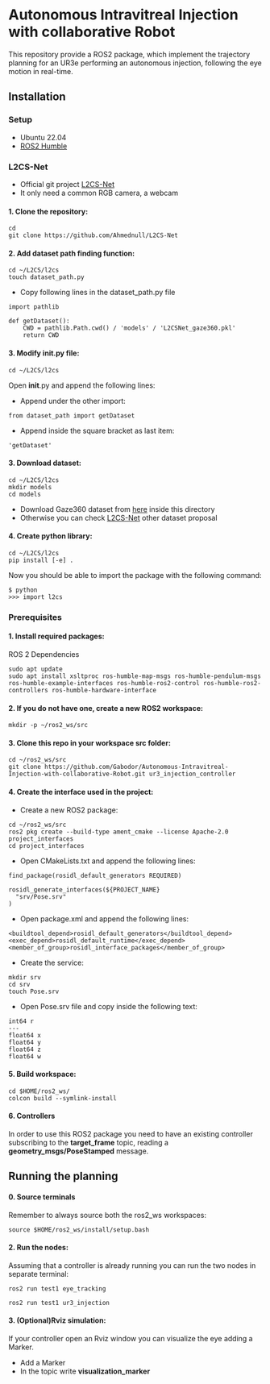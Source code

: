 # Autonomous Intravitreal Injection with collaborative Robot
This repository provide a ROS2 package, which implement the trajectory planning for an UR3e performing an autonomous injection, following the eye motion in real-time.

## Installation

### Setup
- Ubuntu 22.04
- [ROS2 Humble](https://docs.ros.org/en/humble/index.html)

### L2CS-Net
- Official git project [L2CS-Net](https://github.com/Ahmednull/L2CS-Net)
- It only need a common RGB camera, a webcam
#### 1. Clone the repository:
```
cd 
git clone https://github.com/Ahmednull/L2CS-Net
```
#### 2. Add dataset path finding function:
```
cd ~/L2CS/l2cs
touch dataset_path.py
```
- Copy following lines in the dataset_path.py file
```
import pathlib

def getDataset():
    CWD = pathlib.Path.cwd() / 'models' / 'L2CSNet_gaze360.pkl'
    return CWD
```
#### 3. Modify init.py file:
```
cd ~/L2CS/l2cs
```
Open __init__.py and append the following lines:
- Append under the other import:
```
from dataset_path import getDataset
```
- Append inside the square bracket as last item:
```
'getDataset'
```
#### 3. Download dataset:
```
cd ~/L2CS/l2cs
mkdir models
cd models
```
- Download Gaze360 dataset from [here](http://gaze360.csail.mit.edu/download.php) inside this directory
- Otherwise you can check [L2CS-Net](https://github.com/Ahmednull/L2CS-Net) other dataset proposal

#### 4. Create python library:
```
cd ~/L2CS/l2cs
pip install [-e] .
```
Now you should be able to import the package with the following command:
```
$ python
>>> import l2cs
```

### Prerequisites
#### 1. Install required packages:
ROS 2 Dependencies
```
sudo apt update
sudo apt install xsltproc ros-humble-map-msgs ros-humble-pendulum-msgs ros-humble-example-interfaces ros-humble-ros2-control ros-humble-ros2-controllers ros-humble-hardware-interface
```  
#### 2. If you do not have one, create a new ROS2 workspace:
```
mkdir -p ~/ros2_ws/src
```
#### 3. Clone this repo in your workspace src folder:  
```
cd ~/ros2_ws/src
git clone https://github.com/Gabodor/Autonomous-Intravitreal-Injection-with-collaborative-Robot.git ur3_injection_controller
```
#### 4. Create the interface used in the project:  
- Create a new ROS2 package:
```
cd ~/ros2_ws/src
ros2 pkg create --build-type ament_cmake --license Apache-2.0 project_interfaces
cd project_interfaces
```
- Open CMakeLists.txt and append the following lines:
```
find_package(rosidl_default_generators REQUIRED)

rosidl_generate_interfaces(${PROJECT_NAME}
  "srv/Pose.srv"
)
```
- Open package.xml and append the following lines:
```
<buildtool_depend>rosidl_default_generators</buildtool_depend>
<exec_depend>rosidl_default_runtime</exec_depend>
<member_of_group>rosidl_interface_packages</member_of_group>
```
- Create the service:
```
mkdir srv
cd srv
touch Pose.srv
```
- Open Pose.srv file and copy inside the following text:
```
int64 r
---
float64 x
float64 y
float64 z
float64 w
```
#### 5. Build workspace:  
```
cd $HOME/ros2_ws/
colcon build --symlink-install
```
#### 6. Controllers
In order to use this ROS2 package you need to have an existing controller subscribing to the **target_frame** topic, reading a **geometry_msgs/PoseStamped** message.

## Running the planning    
#### 0. Source terminals
Remember to always source both the ros2_ws workspaces:
```
source $HOME/ros2_ws/install/setup.bash
```
#### 2. Run the nodes:
Assuming that a controller is already running you can run the two nodes in separate terminal:
```
ros2 run test1 eye_tracking
```
```
ros2 run test1 ur3_injection
```
#### 3. (Optional)Rviz simulation:
If your controller open an Rviz window you can visualize the eye adding a Marker.
- Add a Marker
- In the topic write **visualization_marker**
